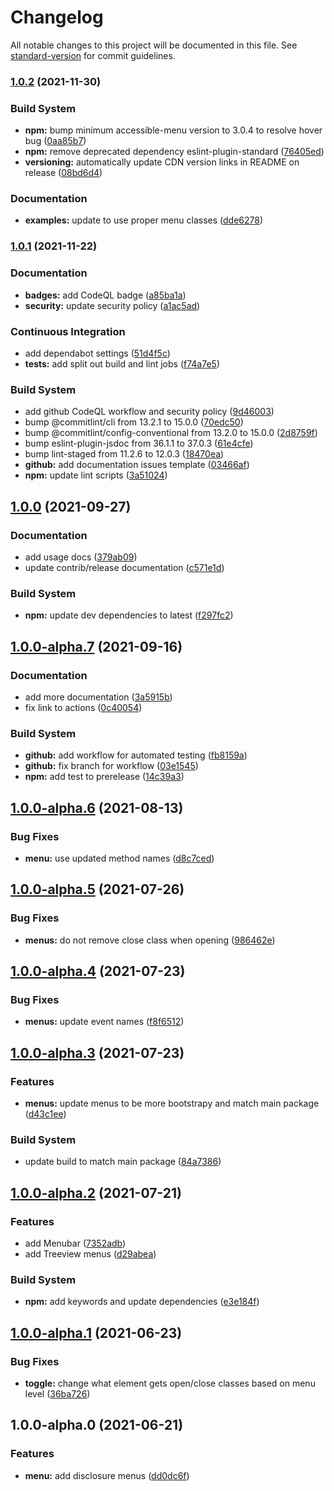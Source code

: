 # Changelog

All notable changes to this project will be documented in this file. See [standard-version](https://github.com/conventional-changelog/standard-version) for commit guidelines.

### [1.0.2](https://github.com/NickDJM/accessible-menu-bootstrap-4/compare/v1.0.1...v1.0.2) (2021-11-30)


### Build System

* **npm:** bump minimum accessible-menu version to 3.0.4 to resolve hover bug ([0aa85b7](https://github.com/NickDJM/accessible-menu-bootstrap-4/commit/0aa85b7dae0f2a4900de1d35b866f54df3229897))
* **npm:** remove deprecated dependency eslint-plugin-standard ([76405ed](https://github.com/NickDJM/accessible-menu-bootstrap-4/commit/76405eda2e3a97d8f3fccabdad7b7e171b9ac67c))
* **versioning:** automatically update CDN version links in README on release ([08bd6d4](https://github.com/NickDJM/accessible-menu-bootstrap-4/commit/08bd6d45465e75d44a58425719ffdc4eb3784360))


### Documentation

* **examples:** update to use proper menu classes ([dde6278](https://github.com/NickDJM/accessible-menu-bootstrap-4/commit/dde6278698574ba035916a045359dc92fdd27c0a))

### [1.0.1](https://github.com/NickDJM/accessible-menu-bootstrap-4/compare/v1.0.0...v1.0.1) (2021-11-22)


### Documentation

* **badges:** add CodeQL badge ([a85ba1a](https://github.com/NickDJM/accessible-menu-bootstrap-4/commit/a85ba1ac931ecddb0f2e8294d0ea0deb95aff5e5))
* **security:** update security policy ([a1ac5ad](https://github.com/NickDJM/accessible-menu-bootstrap-4/commit/a1ac5ad64d33c822c324e81cf587c0d0284df12b))


### Continuous Integration

* add dependabot settings ([51d4f5c](https://github.com/NickDJM/accessible-menu-bootstrap-4/commit/51d4f5cb6583b7f7da8d31e4bff2990e1bc0b15a))
* **tests:** add split out build and lint jobs ([f74a7e5](https://github.com/NickDJM/accessible-menu-bootstrap-4/commit/f74a7e5c959310afe92dd431f278bb56e64ba78a))


### Build System

* add github CodeQL workflow and security policy ([9d46003](https://github.com/NickDJM/accessible-menu-bootstrap-4/commit/9d4600361d1f0f960a0002e831f69ff39ea88be1))
* bump @commitlint/cli from 13.2.1 to 15.0.0 ([70edc50](https://github.com/NickDJM/accessible-menu-bootstrap-4/commit/70edc50f08ea10865330bd0cad7c2e8137002cbd))
* bump @commitlint/config-conventional from 13.2.0 to 15.0.0 ([2d8759f](https://github.com/NickDJM/accessible-menu-bootstrap-4/commit/2d8759f2e85f22ebbbec92c9a3b141dbedd7a8b2))
* bump eslint-plugin-jsdoc from 36.1.1 to 37.0.3 ([61e4cfe](https://github.com/NickDJM/accessible-menu-bootstrap-4/commit/61e4cfe453f40d41f4fe34e4e8712fddd74593af))
* bump lint-staged from 11.2.6 to 12.0.3 ([18470ea](https://github.com/NickDJM/accessible-menu-bootstrap-4/commit/18470ea7c2a189a3faea0100e3d3efa569250548))
* **github:** add documentation issues template ([03466af](https://github.com/NickDJM/accessible-menu-bootstrap-4/commit/03466afb29b07fdb917468e9f08d1098695299d0))
* **npm:** update lint scripts ([3a51024](https://github.com/NickDJM/accessible-menu-bootstrap-4/commit/3a51024396dfcdc399e374af68fb7778b2cb6248))

## [1.0.0](https://github.com/NickDJM/accessible-menu-bootstrap-4/compare/v1.0.0-alpha.7...v1.0.0) (2021-09-27)


### Documentation

* add usage docs ([379ab09](https://github.com/NickDJM/accessible-menu-bootstrap-4/commit/379ab096a474079542ccd2f8f91613106b1d0ab8))
* update contrib/release documentation ([c571e1d](https://github.com/NickDJM/accessible-menu-bootstrap-4/commit/c571e1df55a61e55aa0510b0d3b37c7e0182c3bb))


### Build System

* **npm:** update dev dependencies to latest ([f297fc2](https://github.com/NickDJM/accessible-menu-bootstrap-4/commit/f297fc2307bc5af53c3ac594499d2733f20e826e))

## [1.0.0-alpha.7](https://github.com/NickDJM/accessible-menu-bootstrap-4/compare/v1.0.0-alpha.6...v1.0.0-alpha.7) (2021-09-16)


### Documentation

* add more documentation ([3a5915b](https://github.com/NickDJM/accessible-menu-bootstrap-4/commit/3a5915b6c7a691041f731c9bae79793dbdbf2b56))
* fix link to actions ([0c40054](https://github.com/NickDJM/accessible-menu-bootstrap-4/commit/0c40054a0adadea78adfe0567d0635f0ea59c149))


### Build System

* **github:** add workflow for automated testing ([fb8159a](https://github.com/NickDJM/accessible-menu-bootstrap-4/commit/fb8159af38cc324460218b3e596b77ad42297245))
* **github:** fix branch for workflow ([03e1545](https://github.com/NickDJM/accessible-menu-bootstrap-4/commit/03e15452efbc33757a41a085d6da0c6d7e56d742))
* **npm:** add test to prerelease ([14c39a3](https://github.com/NickDJM/accessible-menu-bootstrap-4/commit/14c39a3b994b9e67dc4711a76c73d401995473d3))

## [1.0.0-alpha.6](https://github.com/NickDJM/accessible-menu-bootstrap-4/compare/v1.0.0-alpha.5...v1.0.0-alpha.6) (2021-08-13)


### Bug Fixes

* **menu:** use updated method names ([d8c7ced](https://github.com/NickDJM/accessible-menu-bootstrap-4/commit/d8c7ced42a7df0a78910a29af593dd7b69ba13bd))

## [1.0.0-alpha.5](https://github.com/NickDJM/accessible-menu-bootstrap-4/compare/v1.0.0-alpha.4...v1.0.0-alpha.5) (2021-07-26)


### Bug Fixes

* **menus:** do not remove close class when opening ([986462e](https://github.com/NickDJM/accessible-menu-bootstrap-4/commit/986462e8bf54914fcaeb2d4cd9f3bfb281f5b26e))

## [1.0.0-alpha.4](https://github.com/NickDJM/accessible-menu-bootstrap-4/compare/v1.0.0-alpha.3...v1.0.0-alpha.4) (2021-07-23)


### Bug Fixes

* **menus:** update event names ([f8f6512](https://github.com/NickDJM/accessible-menu-bootstrap-4/commit/f8f6512fc2790311009fb60d156dee1a5156fb61))

## [1.0.0-alpha.3](https://github.com/NickDJM/accessible-menu-bootstrap-4/compare/v1.0.0-alpha.2...v1.0.0-alpha.3) (2021-07-23)


### Features

* **menus:** update menus to be more bootstrapy and match main package ([d43c1ee](https://github.com/NickDJM/accessible-menu-bootstrap-4/commit/d43c1eeaa59f457e325f11a9767eabeaf8a2d39e))


### Build System

* update build to match main package ([84a7386](https://github.com/NickDJM/accessible-menu-bootstrap-4/commit/84a73869e1c88cbb00a40b5e35194339767dc4c2))

## [1.0.0-alpha.2](https://github.com/NickDJM/accessible-menu-bootstrap-4/compare/v1.0.0-alpha.1...v1.0.0-alpha.2) (2021-07-21)


### Features

* add Menubar ([7352adb](https://github.com/NickDJM/accessible-menu-bootstrap-4/commit/7352adbeccd9f498b5c95bc6d01a793abf258b70))
* add Treeview menus ([d29abea](https://github.com/NickDJM/accessible-menu-bootstrap-4/commit/d29abeaa9079c593e8be77be2511b3d85435f326))


### Build System

* **npm:** add keywords and update dependencies ([e3e184f](https://github.com/NickDJM/accessible-menu-bootstrap-4/commit/e3e184f7a2cb2cd50fed344372e50dd3666aa6dc))

## [1.0.0-alpha.1](https://github.com/NickDJM/accessible-menu-bootstrap-4/compare/v1.0.0-alpha.0...v1.0.0-alpha.1) (2021-06-23)


### Bug Fixes

* **toggle:** change what element gets open/close classes based on menu level ([36ba726](https://github.com/NickDJM/accessible-menu-bootstrap-4/commit/36ba726e445dd5c487a3bfc3d68bef039a335427))

## 1.0.0-alpha.0 (2021-06-21)


### Features

* **menu:** add disclosure menus ([dd0dc6f](https://github.com/NickDJM/accessible-menu-bootstrap-4/commit/dd0dc6f9c0a806f6b146cf079a59f3be1f2be6f4))
